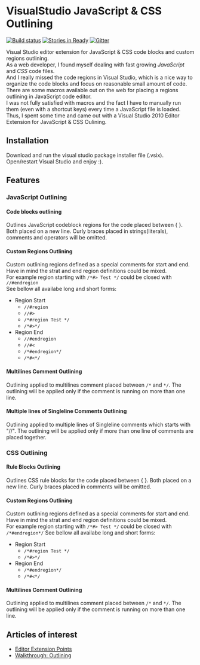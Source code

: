 # VisualStudio JavaScript &amp; CSS Outlining 
[![Build status](https://ci.appveyor.com/api/projects/status/f27l3vdcnf942ns2?svg=true)](https://ci.appveyor.com/project/velio_ivanov/vs-outlining)
[![Stories in Ready](https://badge.waffle.io/velyo/vs-outlining.svg?label=ready&title=Ready)](http://waffle.io/velyo/vs-outlining)
[![Gitter](https://badges.gitter.im/velyo/vs-outlining.svg)](https://gitter.im/velyo/vs-outlining?utm_source=badge&utm_medium=badge&utm_campaign=pr-badge)

Visual Studio editor extension for JavaScript & CSS code blocks and custom regions outlining.  
As a web developer, I found myself dealing with fast growing *JavaScript* and *CSS* code files.  
And I really missed the code regions in Visual Studio, which is a nice way to organize the code blocks and focus on reasonable small amount of code.  
There are some macros available out on the web for placing a regions outlining in JavaScript code editor.  
I was not fully satisfied with macros and the fact I have to manually run them (even with a shortcut keys) every time a JavaScript file is loaded.  
Thus, I spent some time and came out with a Visual Studio 2010 Editor Extension for JavaScript & CSS Oulining.

## Installation
Download and run the visual studio package installer file (.vsix).  
Open/restart Visual Studio and enjoy :).

## Features

### JavaScript Outlining
#### Code blocks outlining
Outlines JavaScript codeblock regions for the code placed between { }. Both placed on a new line.
Curly braces placed in strings(literals), comments and operators will be omitted.

#### Custom Regions Outlining
Custom outlining regions defined as a special comments for start and end.  
Have in mind the strat and end region definitions could be mixed.  
For example region starting with `/*#> Test */` could be closed with `//#endregion`  
See bellow all availabe long and short forms:
* Region Start
  * `//#region`
  * `//#>`
  * `/*#region Test */`
  * `/*#>*/`
* Region End
  *  `//#endregion`
  * `//#<`
  * `/*#endregion*/`
  * `/*#<*/`

#### Multilines Comment Outlining
Outlining applied to multilines comment placed between `/*` and `*/`.
The outlining will be applied only if the comment is running on more than one line.

#### Multiple lines of Singleline Comments Outlining
Outlining applied to multiple lines of Singleline comments which starts with "//".
The outlining will be applied only if more than one line of comments are placed together.

### CSS Outlining
#### Rule Blocks Outlining
Outlines CSS rule blocks for the code placed between { }. Both placed on a new line.
Curly braces placed in comments will be omitted.

#### Custom Regions Outlining
Custom outlining regions defined as a special comments for start and end.  
Have in mind the strat and end region definitions could be mixed.  
For example region starting with `/*#> Test */` could be closed with `/*#endregion*/`
See bellow all availabe long and short forms:
* Region Start
  * `/*#region Test */`
  * `/*#>*/`
* Region End
  * `/*#endregion*/`
  * `/*#<*/`

#### Multilines Comment Outlining
Outlining applied to multilines comment placed between `/*` and `*/`.
The outlining will be applied only if the comment is running on more than one line.

## Articles of interest
* [Editor Extension Points](http://msdn.microsoft.com/en-us/library/dd885244(v=VS.100).aspx?appId=Dev10IDEF1&l=EN-US&k=k(MICROSOFT.VISUALSTUDIO.TEXT.TAGGING.IVIEWTAGGERPROVIDER);k(TargetFrameworkMoniker-".NETFRAMEWORK&k=VERSION=V4.0");k(DevLang-CSHARP)&rd=true)
* [Walkthrough: Outlining](http://msdn.microsoft.com/en-us/library/ee197665.aspx)
